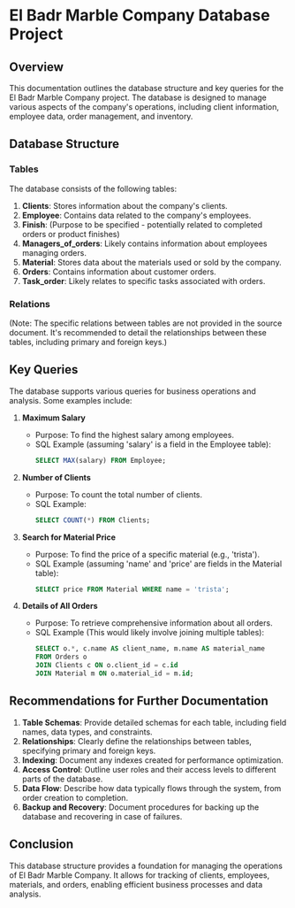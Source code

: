 # El Badr Marble Company Database Project

## Overview
This documentation outlines the database structure and key queries for the El Badr Marble Company project. The database is designed to manage various aspects of the company's operations, including client information, employee data, order management, and inventory.

## Database Structure

### Tables
The database consists of the following tables:

1. **Clients**: Stores information about the company's clients.
2. **Employee**: Contains data related to the company's employees.
3. **Finish**: (Purpose to be specified - potentially related to completed orders or product finishes)
4. **Managers_of_orders**: Likely contains information about employees managing orders.
5. **Material**: Stores data about the materials used or sold by the company.
6. **Orders**: Contains information about customer orders.
7. **Task_order**: Likely relates to specific tasks associated with orders.

### Relations
(Note: The specific relations between tables are not provided in the source document. It's recommended to detail the relationships between these tables, including primary and foreign keys.)

## Key Queries

The database supports various queries for business operations and analysis. Some examples include:

1. **Maximum Salary**
   - Purpose: To find the highest salary among employees.
   - SQL Example (assuming 'salary' is a field in the Employee table):
     ```sql
     SELECT MAX(salary) FROM Employee;
     ```

2. **Number of Clients**
   - Purpose: To count the total number of clients.
   - SQL Example:
     ```sql
     SELECT COUNT(*) FROM Clients;
     ```

3. **Search for Material Price**
   - Purpose: To find the price of a specific material (e.g., 'trista').
   - SQL Example (assuming 'name' and 'price' are fields in the Material table):
     ```sql
     SELECT price FROM Material WHERE name = 'trista';
     ```

4. **Details of All Orders**
   - Purpose: To retrieve comprehensive information about all orders.
   - SQL Example (This would likely involve joining multiple tables):
     ```sql
     SELECT o.*, c.name AS client_name, m.name AS material_name
     FROM Orders o
     JOIN Clients c ON o.client_id = c.id
     JOIN Material m ON o.material_id = m.id;
     ```

## Recommendations for Further Documentation

1. **Table Schemas**: Provide detailed schemas for each table, including field names, data types, and constraints.
2. **Relationships**: Clearly define the relationships between tables, specifying primary and foreign keys.
3. **Indexing**: Document any indexes created for performance optimization.
4. **Access Control**: Outline user roles and their access levels to different parts of the database.
5. **Data Flow**: Describe how data typically flows through the system, from order creation to completion.
6. **Backup and Recovery**: Document procedures for backing up the database and recovering in case of failures.

## Conclusion

This database structure provides a foundation for managing the operations of El Badr Marble Company. It allows for tracking of clients, employees, materials, and orders, enabling efficient business processes and data analysis.
